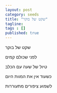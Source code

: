 ```yaml
---
layout: post 
category: seeds
title: "שקט של בוקר"
tagline: 
tags : [] 
published: true
---
```


שקט של בוקר

לפני שכולם קמים

טיול של שעה עם הכלב

כשעוד אין את המוות היום

לשמוע ציפורים מתעוררות
